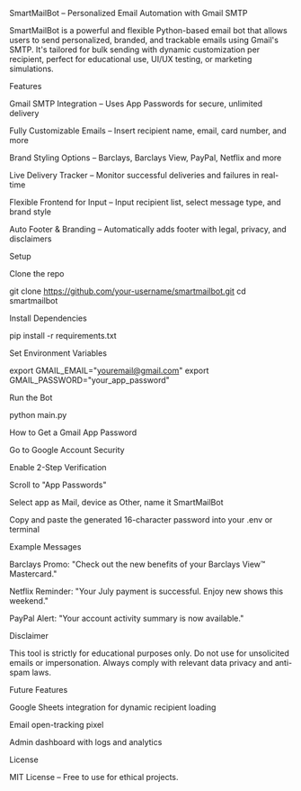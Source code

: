 SmartMailBot – Personalized Email Automation with Gmail SMTP

SmartMailBot is a powerful and flexible Python-based email bot that allows users to send personalized, branded, and trackable emails using Gmail's SMTP. It's tailored for bulk sending with dynamic customization per recipient, perfect for educational use, UI/UX testing, or marketing simulations.

 Features

 Gmail SMTP Integration – Uses App Passwords for secure, unlimited delivery

 Fully Customizable Emails – Insert recipient name, email, card number, and more

 Brand Styling Options – Barclays, Barclays View, PayPal, Netflix and more

 Live Delivery Tracker – Monitor successful deliveries and failures in real-time

 Flexible Frontend for Input – Input recipient list, select message type, and brand style

 Auto Footer & Branding – Automatically adds footer with legal, privacy, and disclaimers

 Setup

Clone the repo

git clone https://github.com/your-username/smartmailbot.git
cd smartmailbot

Install Dependencies

pip install -r requirements.txt

Set Environment Variables

export GMAIL_EMAIL="youremail@gmail.com"
export GMAIL_PASSWORD="your_app_password"

Run the Bot

python main.py

 How to Get a Gmail App Password

Go to Google Account Security

Enable 2-Step Verification

Scroll to "App Passwords"

Select app as Mail, device as Other, name it SmartMailBot

Copy and paste the generated 16-character password into your .env or terminal

 Example Messages

Barclays Promo: "Check out the new benefits of your Barclays View™ Mastercard."

Netflix Reminder: "Your July payment is successful. Enjoy new shows this weekend."

PayPal Alert: "Your account activity summary is now available."

 Disclaimer

This tool is strictly for educational purposes only. Do not use for unsolicited emails or impersonation. Always comply with relevant data privacy and anti-spam laws.

 Future Features

Google Sheets integration for dynamic recipient loading

Email open-tracking pixel

Admin dashboard with logs and analytics

 License

MIT License – Free to use for ethical projects.

